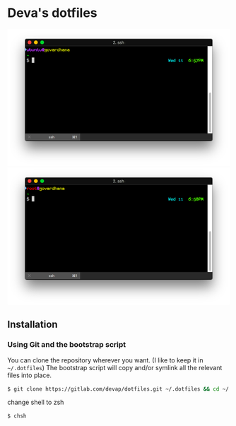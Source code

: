 # Deva's dotfiles

![Screenshot of shell prompt](prompt-user.png)
![Screenshot of root shell prompt](prompt-root.png)

## Installation

### Using Git and the bootstrap script

You can clone the repository wherever you want. (I like to keep it in `~/.dotfiles`) The bootstrap script will copy and/or symlink all the relevant files into place.

```bash
$ git clone https://gitlab.com/devap/dotfiles.git ~/.dotfiles && cd ~/.dotfiles && ./bootstrap
```

change shell to zsh

```bash
$ chsh 
```


